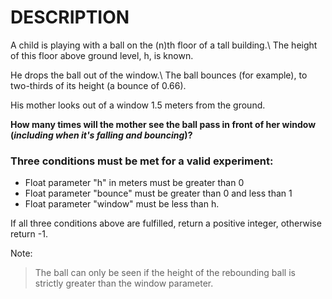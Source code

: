 # DESCRIPTION
A child is playing with a ball on the (n)th floor of a tall building.\ The height of this floor above ground level, h, is known.

He drops the ball out of the window.\ The ball bounces (for example), to two-thirds of its height (a bounce of 0.66).

His mother looks out of a window 1.5 meters from the ground.

**How many times will the mother see the ball pass in front of her window (_including when it's falling and bouncing_)?**

### Three conditions must be met for a valid experiment:

* Float parameter "h" in meters must be greater than 0
* Float parameter "bounce" must be greater than 0 and less than 1
* Float parameter "window" must be less than h.

If all three conditions above are fulfilled, return a positive integer, otherwise return -1.

Note: 
>The ball can only be seen if the height of the rebounding ball is strictly greater than the window parameter.